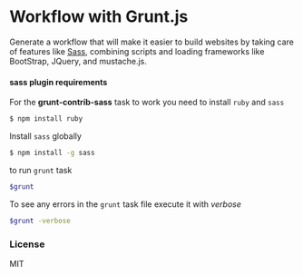 # Workflow with Grunt.js

Generate a workflow that will make it easier to build websites by taking care of features like [Sass](https://sass-lang.com/), combining scripts and loading frameworks like BootStrap, JQuery, and mustache.js. 


#### sass plugin requirements


For the **grunt-contrib-sass** task to work you need to install `ruby` and `sass`

```sh
$ npm install ruby
```
Install `sass` globally

```sh
$ npm install -g sass
```

to run `grunt` task

```sh
$grunt
```

To see any errors in the `grunt` task file execute it with *verbose*
```sh
$grunt -verbose
```


### License

MIT